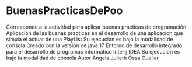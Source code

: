 # BuenasPracticasDePoo
Corresponde a la actividad para aplicar buenas practicas de programación
Aplicación de las buenas practicas en el desarrollo de una aplicacion que simula el actuar de una PlayList
Su ejecucion es bajo la modalidad de consola
Creado con la version de java 17
Entorno de desarrollo integrado para el desarrollo de programas informático Intellij IDEA
Su ejecucion es bajo la modalidad de consola
Autor Angela Julieth Ossa Cuellar
